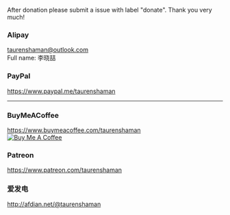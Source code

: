 After donation please submit a issue with label "donate". Thank you very much!

### Alipay
taurenshaman@outlook.com  
Full name: 李晓喆

### PayPal
https://www.paypal.me/taurenshaman

---

### BuyMeACoffee
https://www.buymeacoffee.com/taurenshaman  
[![Buy Me A Coffee](https://bmc-cdn.nyc3.digitaloceanspaces.com/BMC-button-images/custom_images/orange_img.png)](https://www.buymeacoffee.com/taurenshaman)

### Patreon
https://www.patreon.com/taurenshaman

### 爱发电
http://afdian.net/@taurenshaman
